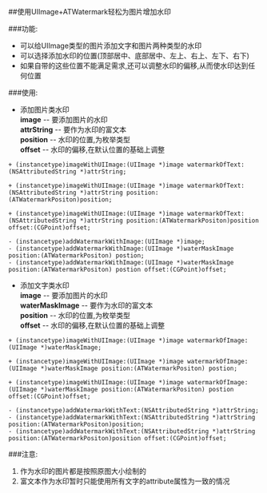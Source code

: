 ##使用UIImage+ATWatermark轻松为图片增加水印

###功能:
- 可以给UIImage类型的图片添加文字和图片两种类型的水印
- 可以选择添加水印的位置(顶部居中、底部居中、左上、右上、左下、右下)
- 如果自带的这些位置不能满足需求,还可以调整水印的偏移,从而使水印达到任何位置

###使用:

- 添加图片类水印<br>
  **image**      -- 要添加图片的水印<br>
  **attrString** -- 要作为水印的富文本<br>
  **position**   -- 水印的位置,为枚举类型<br>
  **offset**     -- 水印的偏移,在默认位置的基础上调整
```objc
+ (instancetype)imageWithUIImage:(UIImage *)image watermarkOfText:(NSAttributedString *)attrString;

+ (instancetype)imageWithUIImage:(UIImage *)image watermarkOfText:(NSAttributedString *)attrString position:(ATWatermarkPositon)position;

+ (instancetype)imageWithUIImage:(UIImage *)image watermarkOfText:(NSAttributedString *)attrString position:(ATWatermarkPositon)position offset:(CGPoint)offset;

- (instancetype)addWatermarkWithImage:(UIImage *)image;
- (instancetype)addWatermarkWithImage:(UIImage *)waterMaskImage position:(ATWatermarkPositon) postion;
- (instancetype)addWatermarkWithImage:(UIImage *)waterMaskImage position:(ATWatermarkPositon) postion offset:(CGPoint)offset;

```

- 添加文字类水印<br>
  **image**          -- 要添加图片的水印<br>
  **waterMaskImage** -- 要作为水印的富文本<br>
  **position**       -- 水印的位置,为枚举类型<br>
  **offset**         -- 水印的偏移,在默认位置的基础上调整
```objc
+ (instancetype)imageWithUIImage:(UIImage *)image watermarkOfImage:(UIImage *)waterMaskImage;

+ (instancetype)imageWithUIImage:(UIImage *)image watermarkOfImage:(UIImage *)waterMaskImage position:(ATWatermarkPositon) postion;

+ (instancetype)imageWithUIImage:(UIImage *)image watermarkOfImage:(UIImage *)waterMaskImage position:(ATWatermarkPositon) postion offset:(CGPoint)offset;

- (instancetype)addWatermarkWithText:(NSAttributedString *)attrString;
- (instancetype)addWatermarkWithText:(NSAttributedString *)attrString position:(ATWatermarkPositon)position;
- (instancetype)addWatermarkWithText:(NSAttributedString *)attrString position:(ATWatermarkPositon)position offset:(CGPoint)offset;
```
###注意:
1. 作为水印的图片都是按照原图大小绘制的
2. 富文本作为水印暂时只能使用所有文字的attribute属性为一致的情况
